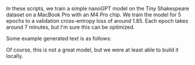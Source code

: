 In these scripts, we train a simple nanoGPT model on the Tiny Shakespeare dataset on a MacBook Pro with an M4 Pro chip. We train the model for 5 epochs to a validation cross-entropy loss of around 1.85. Each epoch takes around 7 minutes, but I'm sure this can be optimized. 

Some example generated text is as follows:



Of course, this is not a great model, but we were at least able to build it locally.

